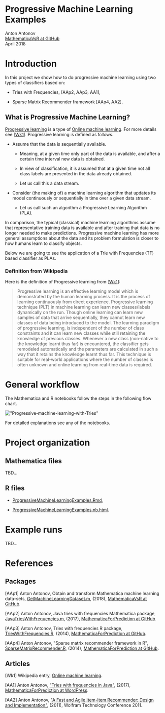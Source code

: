 # Progressive Machine Learning Examples

Anton Antonov  
[MathematicaVsR at GitHub](https://github.com/antononcube/MathematicaVsR)  
April 2018


# Introduction

In this project we show how to do progressive machine learning using two types of classifiers based on:

- Tries with Frequencies, [AAp2, AAp3, AA1],

- Sparse Matrix Recommender framework [AAp4, AA2].


## What is Progressive Machine Learning?

[Progressive learning](https://en.wikipedia.org/wiki/Online_machine_learning#Progressive_learning) is a type of [Online machine learning](https://en.wikipedia.org/wiki/Online_machine_learning).
For more details see [[Wk1](https://en.wikipedia.org/wiki/Online_machine_learning)]. Progressive learning is defined as follows.

- Assume that the data is sequentially available.

    - Meaning, at a given time only part of the data is available, and after a certain time interval new data is obtained.

    - In view of classification, it is assumed that at a given time not all class labels are presented in the data already obtained.

    - Let us call this a data stream.

- Consider (the making of) a machine learning algorithm that updates its model continuously or sequentially in time over a given data stream.

    - Let us call such an algorithm a Progressive Learning Algorithm (PLA).

In comparison, the typical (classical) machine learning algorithms assume that representative training data is available and after training that data is no longer needed to make predictions. Progressive machine learning has more general assumptions about the data and its problem formulation is closer to how humans learn to classify objects.

Below we are going to see the application of a Trie with Frequencies (TF) based classifier as PLAs.


### Definition from Wikipedia

Here is the definition of Progressive learning from [[Wk1](https://en.wikipedia.org/wiki/Online_machine_learning)]:

> Progressive learning is an effective learning model which is demonstrated by the human learning process. It is the process of learning continuously from direct experience. Progressive learning technique (PLT) in machine learning can learn new classes/labels dynamically on the run. Though online learning can learn new samples of data that arrive sequentially, they cannot learn new classes of data being introduced to the model. The learning paradigm of progressive learning, is independent of the number of class constraints and it can learn new classes while still retaining the knowledge of previous classes. Whenever a new class (non-native to the knowledge learnt thus far) is encountered, the classifier gets remodeled automatically and the parameters are calculated in such a way that it retains the knowledge learnt thus far. This technique is suitable for real-world applications where the number of classes is often unknown and online learning from real-time data is required.

# General workflow

The Mathematica and R notebooks follow the steps in the following flow chart.

!["Progressive-machine-learning-with-Tries"](https://github.com/antononcube/MathematicaVsR/raw/master/Projects/ProgressiveMachineLearning/Diagrams/Progressive-machine-learning-with-Tries.jpg)

For detailed explanations see any of the notebooks.


# Project organization

## Mathematica files

TBD...

## R files

- [ProgressiveMachineLearningExamples.Rmd](https://github.com/antononcube/MathematicaVsR/blob/master/Projects/ProgressiveMachineLearning/R/ProgressiveMachineLearningExamples.Rmd),

- [ProgressiveMachineLearningExamples.nb.html](http://htmlpreview.github.com/?https://github.com/antononcube/MathematicaVsR/blob/master/Projects/ProgressiveMachineLearning/R/ProgressiveMachineLearningExamples.nb.html).

# Example runs

TBD...

# References

## Packages

[AAp1] Anton Antonov, Obtain and transform Mathematica machine learning data-sets, [GetMachineLearningDataset.m](https://github.com/antononcube/MathematicaVsR/blob/master/Projects/ProgressiveMachineLearning/Mathematica/GetMachineLearningDataset.m), (2018), [MathematicaVsR at GitHub](https://github.com/antononcube/MathematicaVsR).

[AAp2] Anton Antonov, Java tries with frequencies Mathematica package, [JavaTriesWithFrequencies.m](https://github.com/antononcube/MathematicaForPrediction/blob/master/JavaTriesWithFrequencies.m), (2017), [MathematicaForPrediction at GitHub](https://github.com/antononcube/MathematicaForPrediction).

[AAp3] Anton Antonov, Tries with frequencies R package, [TriesWithFrequencies.R](https://github.com/antononcube/MathematicaForPrediction/blob/master/R/TriesWithFrequencies.R), (2014), [MathematicaForPrediction at GitHub](https://github.com/antononcube/MathematicaForPrediction).

[AAp4] Anton Antonov, "Sparse matrix recommender framework in R", [SparseMatrixRecommender.R](https://github.com/antononcube/MathematicaForPrediction/blob/master/R/SparseMatrixRecommender.R), (2014), [MathematicaForPrediction at GitHub](https://github.com/antononcube/MathematicaForPrediction).

## Articles

[Wk1] Wikipedia entry, [Online machine learning](https://en.wikipedia.org/wiki/Online_machine_learning).

[AA1] Anton Antonov, ["Tries with frequencies in Java"](https://mathematicaforprediction.wordpress.com/2017/01/31/tries-with-frequencies-in-java/), (2017), [MathematicaForPrediction at WordPress](https://mathematicaforprediction.wordpress.com).

[AA2] Anton Antonov, ["A Fast and Agile Item-Item Recommender: Design and Implementation"](http://library.wolfram.com/infocenter/Conferences/7964/), (2011), Wolfram Technology Conference 2011.